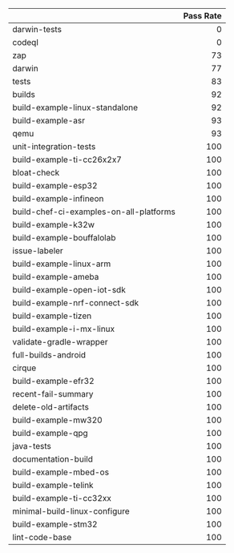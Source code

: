 |                                         |   Pass Rate |
|:----------------------------------------|------------:|
| darwin-tests                            |           0 |
| codeql                                  |           0 |
| zap                                     |          73 |
| darwin                                  |          77 |
| tests                                   |          83 |
| builds                                  |          92 |
| build-example-linux-standalone          |          92 |
| build-example-asr                       |          93 |
| qemu                                    |          93 |
| unit-integration-tests                  |         100 |
| build-example-ti-cc26x2x7               |         100 |
| bloat-check                             |         100 |
| build-example-esp32                     |         100 |
| build-example-infineon                  |         100 |
| build-chef-ci-examples-on-all-platforms |         100 |
| build-example-k32w                      |         100 |
| build-example-bouffalolab               |         100 |
| issue-labeler                           |         100 |
| build-example-linux-arm                 |         100 |
| build-example-ameba                     |         100 |
| build-example-open-iot-sdk              |         100 |
| build-example-nrf-connect-sdk           |         100 |
| build-example-tizen                     |         100 |
| build-example-i-mx-linux                |         100 |
| validate-gradle-wrapper                 |         100 |
| full-builds-android                     |         100 |
| cirque                                  |         100 |
| build-example-efr32                     |         100 |
| recent-fail-summary                     |         100 |
| delete-old-artifacts                    |         100 |
| build-example-mw320                     |         100 |
| build-example-qpg                       |         100 |
| java-tests                              |         100 |
| documentation-build                     |         100 |
| build-example-mbed-os                   |         100 |
| build-example-telink                    |         100 |
| build-example-ti-cc32xx                 |         100 |
| minimal-build-linux-configure           |         100 |
| build-example-stm32                     |         100 |
| lint-code-base                          |         100 |
